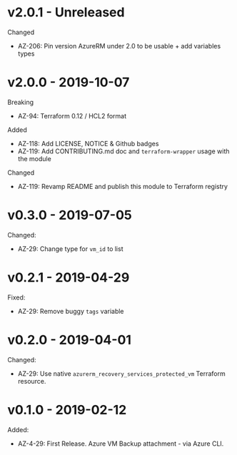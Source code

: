 # v2.0.1 - Unreleased

Changed
  * AZ-206: Pin version AzureRM under 2.0 to be usable + add variables types

# v2.0.0 - 2019-10-07

Breaking
  * AZ-94: Terraform 0.12 / HCL2 format

Added
  * AZ-118: Add LICENSE, NOTICE & Github badges
  * AZ-119: Add CONTRIBUTING.md doc and `terraform-wrapper` usage with the module

Changed
  * AZ-119: Revamp README and publish this module to Terraform registry

# v0.3.0 - 2019-07-05

Changed:
  * AZ-29: Change type for `vm_id` to list

# v0.2.1 - 2019-04-29

Fixed:
  * AZ-29: Remove buggy `tags` variable

# v0.2.0 - 2019-04-01

Changed:
  * AZ-29: Use native `azurerm_recovery_services_protected_vm` Terraform resource.

# v0.1.0 - 2019-02-12

Added:
  * AZ-4-29: First Release. Azure VM Backup attachment - via Azure CLI.
